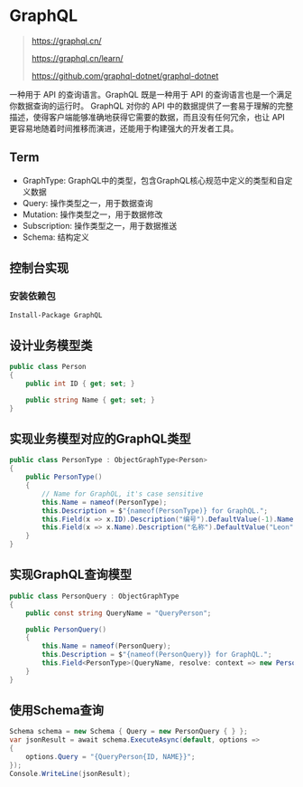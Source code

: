 # GraphQL

> https://graphql.cn/
>
> https://graphql.cn/learn/
>
> https://github.com/graphql-dotnet/graphql-dotnet

一种用于 API 的查询语言。GraphQL 既是一种用于 API 的查询语言也是一个满足你数据查询的运行时。 GraphQL 对你的 API 中的数据提供了一套易于理解的完整描述，使得客户端能够准确地获得它需要的数据，而且没有任何冗余，也让 API 更容易地随着时间推移而演进，还能用于构建强大的开发者工具。

## Term

- GraphType: GraphQL中的类型，包含GraphQL核心规范中定义的类型和自定义数据
- Query: 操作类型之一，用于数据查询
- Mutation: 操作类型之一，用于数据修改
- Subscription: 操作类型之一，用于数据推送
- Schema: 结构定义

## 控制台实现

### 安装依赖包

```
Install-Package GraphQL
```

## 设计业务模型类

```csharp
public class Person
{
	public int ID { get; set; }

	public string Name { get; set; }
}
```

## 实现业务模型对应的GraphQL类型

```csharp
public class PersonType : ObjectGraphType<Person>
{
    public PersonType()
    {
        // Name for GraphQL, it's case sensitive
        this.Name = nameof(PersonType);
        this.Description = $"{nameof(PersonType)} for GraphQL.";
        this.Field(x => x.ID).Description("编号").DefaultValue(-1).Name(nameof(Person.ID));
        this.Field(x => x.Name).Description("名称").DefaultValue("Leon").Name(nameof(Person.Name));
    }
}
```

## 实现GraphQL查询模型

```csharp
public class PersonQuery : ObjectGraphType
{
    public const string QueryName = "QueryPerson";

    public PersonQuery()
    {
        this.Name = nameof(PersonQuery);
        this.Description = $"{nameof(PersonQuery)} for GraphQL.";
        this.Field<PersonType>(QueryName, resolve: context => new Person() { ID = 001, Name = "CuteLeon" });
    }
}
```

## 使用Schema查询

```csharp
Schema schema = new Schema { Query = new PersonQuery { } };
var jsonResult = await schema.ExecuteAsync(default, options =>
{
	options.Query = "{QueryPerson{ID, NAME}}";
});
Console.WriteLine(jsonResult);
```

